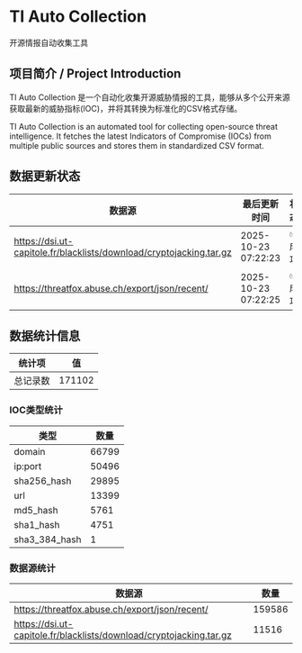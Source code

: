 # TI Auto Collection

 开源情报自动收集工具

## 项目简介 / Project Introduction

TI Auto Collection 是一个自动化收集开源威胁情报的工具，能够从多个公开来源获取最新的威胁指标(IOC)，并将其转换为标准化的CSV格式存储。

TI Auto Collection is an automated tool for collecting open-source threat intelligence. It fetches the latest Indicators of Compromise (IOCs) from multiple public sources and stores them in standardized CSV format.

## 数据更新状态

| 数据源 | 最后更新时间 | 状态 |
|--------|------------|------|
| https://dsi.ut-capitole.fr/blacklists/download/cryptojacking.tar.gz | 2025-10-23 07:22:23 | ✅ 成功 |
| https://threatfox.abuse.ch/export/json/recent/ | 2025-10-23 07:22:25 | ✅ 成功 |

















































































































































































































## 数据统计信息

| 统计项 | 值 |
|--------|----|
| 总记录数 | 171102 |

### IOC类型统计

| 类型 | 数量 |
|------|------|
| domain | 66799 |
| ip:port | 50496 |
| sha256_hash | 29895 |
| url | 13399 |
| md5_hash | 5761 |
| sha1_hash | 4751 |
| sha3_384_hash | 1 |

### 数据源统计

| 数据源 | 数量 |
|--------|------|
| https://threatfox.abuse.ch/export/json/recent/ | 159586 |
| https://dsi.ut-capitole.fr/blacklists/download/cryptojacking.tar.gz | 11516 |
